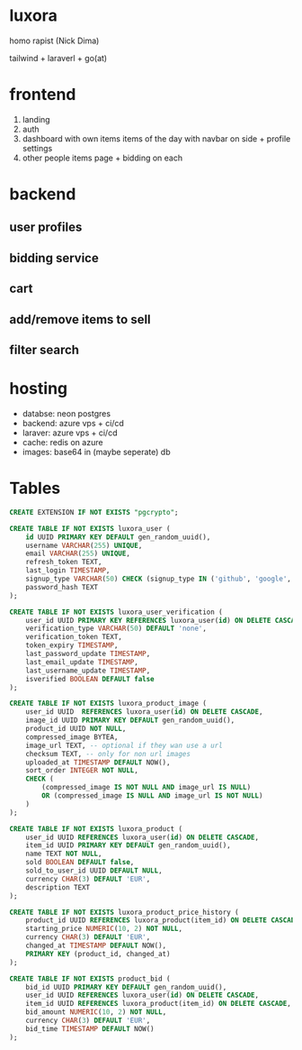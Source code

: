 # luxora

homo rapist (Nick Dima)

tailwind + laraverl + go(at)

# frontend

1. landing
2. auth
3. dashboard with own items items of the day with navbar on side + profile settings
4. other people items page + bidding on each

# backend

## user profiles

## bidding service

## cart

## add/remove items to sell

## filter search

# hosting

- databse: neon postgres
- backend: azure vps + ci/cd
- laraver: azure vps + ci/cd
- cache: redis on azure
- images: base64 in (maybe seperate) db

# Tables

```sql
CREATE EXTENSION IF NOT EXISTS "pgcrypto";

CREATE TABLE IF NOT EXISTS luxora_user (
    id UUID PRIMARY KEY DEFAULT gen_random_uuid(),
    username VARCHAR(255) UNIQUE,
    email VARCHAR(255) UNIQUE,
    refresh_token TEXT,
    last_login TIMESTAMP,
    signup_type VARCHAR(50) CHECK (signup_type IN ('github', 'google', 'plain')),
    password_hash TEXT
);

CREATE TABLE IF NOT EXISTS luxora_user_verification (
    user_id UUID PRIMARY KEY REFERENCES luxora_user(id) ON DELETE CASCADE,
    verification_type VARCHAR(50) DEFAULT 'none',
    verification_token TEXT,
    token_expiry TIMESTAMP,
    last_password_update TIMESTAMP,
    last_email_update TIMESTAMP,
    last_username_update TIMESTAMP,
    isverified BOOLEAN DEFAULT false
);

CREATE TABLE IF NOT EXISTS luxora_product_image (
    user_id UUID  REFERENCES luxora_user(id) ON DELETE CASCADE,
    image_id UUID PRIMARY KEY DEFAULT gen_random_uuid(),
    product_id UUID NOT NULL,
    compressed_image BYTEA,
    image_url TEXT, -- optional if they wan use a url
    checksum TEXT, -- only for non url images
    uploaded_at TIMESTAMP DEFAULT NOW(),
    sort_order INTEGER NOT NULL,
    CHECK (
        (compressed_image IS NOT NULL AND image_url IS NULL)
        OR (compressed_image IS NULL AND image_url IS NOT NULL)
    )
);

CREATE TABLE IF NOT EXISTS luxora_product (
    user_id UUID REFERENCES luxora_user(id) ON DELETE CASCADE,
    item_id UUID PRIMARY KEY DEFAULT gen_random_uuid(),
    name TEXT NOT NULL,
    sold BOOLEAN DEFAULT false,
    sold_to_user_id UUID DEFAULT NULL, 
    currency CHAR(3) DEFAULT 'EUR',
    description TEXT
);

CREATE TABLE IF NOT EXISTS luxora_product_price_history (
    product_id UUID REFERENCES luxora_product(item_id) ON DELETE CASCADE UNIQUE,
    starting_price NUMERIC(10, 2) NOT NULL,
    currency CHAR(3) DEFAULT 'EUR',
    changed_at TIMESTAMP DEFAULT NOW(),
    PRIMARY KEY (product_id, changed_at)
);

CREATE TABLE IF NOT EXISTS product_bid (
    bid_id UUID PRIMARY KEY DEFAULT gen_random_uuid(),
    user_id UUID REFERENCES luxora_user(id) ON DELETE CASCADE,
    item_id UUID REFERENCES luxora_product(item_id) ON DELETE CASCADE,
    bid_amount NUMERIC(10, 2) NOT NULL,
    currency CHAR(3) DEFAULT 'EUR',
    bid_time TIMESTAMP DEFAULT NOW()
);
```
